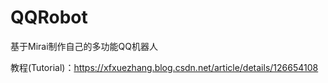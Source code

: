 # QQRobot
基于Mirai制作自己的多功能QQ机器人       

教程(Tutorial)：https://xfxuezhang.blog.csdn.net/article/details/126654108

